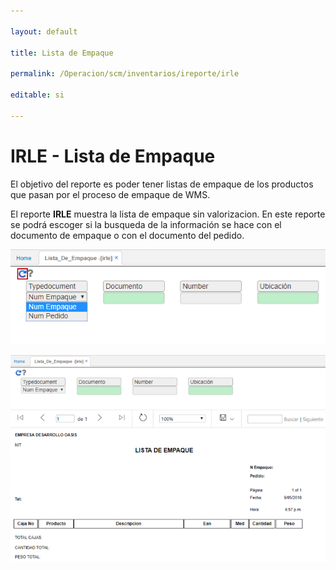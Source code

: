 ```yaml
---

layout: default

title: Lista de Empaque

permalink: /Operacion/scm/inventarios/ireporte/irle

editable: si

---
```




# IRLE - Lista de Empaque



El objetivo del reporte es poder tener listas de empaque de los productos que pasan por el proceso de empaque de WMS.  



El reporte **IRLE** muestra la lista de empaque sin valorizacion. En este reporte se podrá escoger si la busqueda de la información se hace con el documento de empaque o con el documento del pedido.  



![](irle2.png)





![](irle3.png)